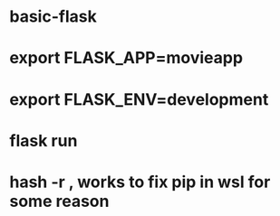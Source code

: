 # basic-flask
# export FLASK_APP=movieapp
# export FLASK_ENV=development
# flask run
# hash -r , works to fix pip in wsl for some reason